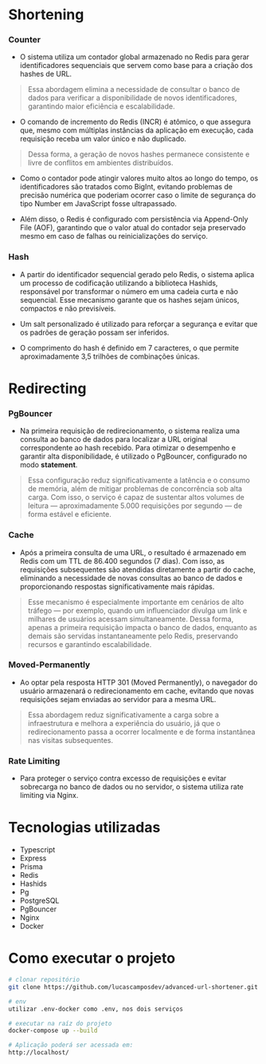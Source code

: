 # Shortening

### Counter

- O sistema utiliza um contador global armazenado no Redis para gerar identificadores sequenciais que servem como base para a criação dos hashes de URL.

> Essa abordagem elimina a necessidade de consultar o banco de dados para verificar a disponibilidade de novos identificadores, garantindo maior eficiência e escalabilidade.

- O comando de incremento do Redis (INCR) é atômico, o que assegura que, mesmo com múltiplas instâncias da aplicação em execução, cada requisição receba um valor único e não duplicado.

> Dessa forma, a geração de novos hashes permanece consistente e livre de conflitos em ambientes distribuídos.

- Como o contador pode atingir valores muito altos ao longo do tempo, os identificadores são tratados como BigInt, evitando problemas de precisão numérica que poderiam ocorrer caso o limite de segurança do tipo Number em JavaScript fosse ultrapassado.

- Além disso, o Redis é configurado com persistência via Append-Only File (AOF), garantindo que o valor atual do contador seja preservado mesmo em caso de falhas ou reinicializações do serviço.

### Hash

- A partir do identificador sequencial gerado pelo Redis, o sistema aplica um processo de codificação utilizando a biblioteca Hashids, responsável por transformar o número em uma cadeia curta e não sequencial. Esse mecanismo garante que os hashes sejam únicos, compactos e não previsíveis.

- Um salt personalizado é utilizado para reforçar a segurança e evitar que os padrões de geração possam ser inferidos.

- O comprimento do hash é definido em 7 caracteres, o que permite aproximadamente 3,5 trilhões de combinações únicas.


# Redirecting

### PgBouncer

- Na primeira requisição de redirecionamento, o sistema realiza uma consulta ao banco de dados para localizar a URL original correspondente ao hash recebido.
Para otimizar o desempenho e garantir alta disponibilidade, é utilizado o PgBouncer, configurado no modo <b>statement</b>.

> Essa configuração reduz significativamente a latência e o consumo de memória, além de mitigar problemas de concorrência sob alta carga.
Com isso, o serviço é capaz de sustentar altos volumes de leitura — aproximadamente 5.000 requisições por segundo — de forma estável e eficiente.

### Cache

- Após a primeira consulta de uma URL, o resultado é armazenado em Redis com um TTL de 86.400 segundos (7 dias). Com isso, as requisições subsequentes são atendidas diretamente a partir do cache, eliminando a necessidade de novas consultas ao banco de dados e proporcionando respostas significativamente mais rápidas.

> Esse mecanismo é especialmente importante em cenários de alto tráfego — por exemplo, quando um influenciador divulga um link e milhares de usuários acessam simultaneamente.
Dessa forma, apenas a primeira requisição impacta o banco de dados, enquanto as demais são servidas instantaneamente pelo Redis, preservando recursos e garantindo escalabilidade.

### Moved-Permanently

- Ao optar pela resposta HTTP 301 (Moved Permanently), o navegador do usuário armazenará o redirecionamento em cache, evitando que novas requisições sejam enviadas ao servidor para a mesma URL.

> Essa abordagem reduz significativamente a carga sobre a infraestrutura e melhora a experiência do usuário, já que o redirecionamento passa a ocorrer localmente e de forma instantânea nas visitas subsequentes.

### Rate Limiting

- Para proteger o serviço contra excesso de requisições e evitar sobrecarga no banco de dados ou no servidor, o sistema utiliza rate limiting via Nginx.

# Tecnologias utilizadas

- Typescript
- Express 
- Prisma 
- Redis 
- Hashids
- Pg
- PostgreSQL
- PgBouncer
- Nginx
- Docker

# Como executar o projeto

```bash
# clonar repositório
git clone https://github.com/lucascamposdev/advanced-url-shortener.git

# env
utilizar .env-docker como .env, nos dois serviços

# executar na raíz do projeto
docker-compose up --build

# Aplicação poderá ser acessada em:
http://localhost/
```


